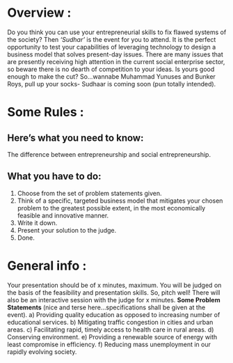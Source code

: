 <!-- TITLE: Sudhar -->
<!-- SUBTITLE: A quick summary of Sudhar -->

# Overview :
Do you think you can use your entrepreneurial skills to fix flawed systems of the society? 
Then *‘Sudhar’* is the event for you to attend. It is the perfect opportunity to test your capabilities of leveraging technology to design a business model that solves present-day issues. There are many issues that are presently receiving high attention in the current social enterprise sector, so beware there is no dearth of competition to your ideas. Is yours good enough to make the cut? 
So…wannabe Muhammad Yunuses and Bunker Roys, pull up your socks- Sudhaar is coming soon (pun totally intended). 
# Some Rules : 
## Here’s what you need to know:
The difference between entrepreneurship and social entrepreneurship.
## What you have to do: 
1) Choose from the set of problem statements given. 
2) Think of a specific, targeted business model that mitigates your chosen problem to the greatest possible extent, in the most economically feasible and innovative manner. 
3) Write it down. 
4) Present your solution to the judge. 
5) Done. 
# General info :
Your presentation should be of x minutes, maximum. You will be judged on the basis of the feasibility and presentation skills. So, pitch well! 
There will also be an interactive session with the judge for x minutes. 
**Some Problem Statements** (nice and terse here…specifications shall be given at the event). 
a) Providing quality education as opposed to increasing number of educational services. 
b) Mitigating traffic congestion in cities and urban areas. 
c) Facilitating rapid, timely access to health care in rural areas. 
d) Conserving environment.
e) Providing a renewable source of energy with least compromise in efficiency.
f) Reducing mass unemployment in our rapidly evolving society.

